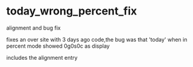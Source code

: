 # today_wrong_percent_fix
alignment and bug fix

fixes an over site with 3 days ago code,the bug was that 'today' when in percent mode showed 0g0s0c as display

includes the alignment entry
